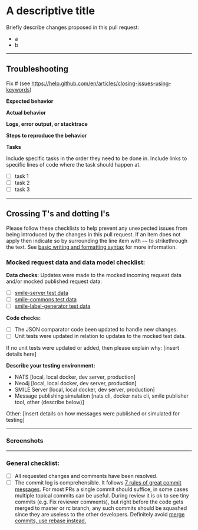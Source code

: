 # A descriptive title

Briefly describe changes proposed in this pull request:
- a
- b 

---
## Troubleshooting

Fix # (see https://help.github.com/en/articles/closing-issues-using-keywords)

**Expected behavior**

**Actual behavior**

**Logs, error output, or stacktrace**

**Steps to reproduce the behavior**

**Tasks**

Include specific tasks in the order they need to be done in. Include links to specific lines of code where the task should happen at. 

- [ ] task 1
- [ ] task 2
- [ ] task 3

--- 
## Crossing T's and dotting I's

Please follow these checklists to help prevent any unexpected issues from being introduced by the changes in this pull request. If an item does not apply then indicate so by surrounding the line item with `~~` to strikethrough the text. See [basic writing and formatting syntax](https://docs.github.com/en/github/writing-on-github/getting-started-with-writing-and-formatting-on-github/basic-writing-and-formatting-syntax) for more information.

### Mocked request data and data model checklist:

**Data checks:**
Updates were made to the mocked incoming request data and/or mocked published request data:
- [ ] [smile-server test data](https://github.com/mskcc/smile-server/tree/master/service/src/test/resources/data)
- [ ] [smile-commons test data](https://github.com/mskcc/smile-commons/tree/master/src/test/resources/data)
- [ ] [smile-label-generator test data](https://github.com/mskcc/smile-label-generator/tree/master/src/test/resources/data)

**Code checks:**
- [ ] The JSON comparator code been updated to handle new changes.
- [ ] Unit tests were updated in relation to updates to the mocked test data.

If no unit tests were updated or added, then please explain why: [insert details here]

**Describe your testing environment:**

- NATS [local, local docker, dev server, production]
- Neo4j [local, local docker, dev server, production]
- SMILE Server [local, local docker, dev server, production]
- Message publishing simulation [nats cli, docker nats cli, smile publisher tool, other (describe below)]

Other: [insert details on how messages were published or simulated for testing]

---
### Screenshots

---
### General checklist:
- [ ] All requested changes and comments have been resolved.
- [ ] The commit log is comprehensible. It follows [7 rules of great commit messages](http://chris.beams.io/posts/git-commit/). For most PRs a single commit should suffice, in some cases multiple topical commits can be useful. During review it is ok to see tiny commits (e.g. Fix reviewer comments), but right before the code gets merged to master or rc branch, any such commits should be squashed since they are useless to the other developers. Definitely avoid [merge commits, use rebase instead.](http://nathanleclaire.com/blog/2014/09/14/dont-be-scared-of-git-rebase/)
